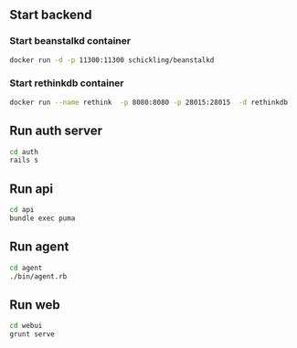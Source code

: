 ## Start backend

### Start beanstalkd container
```bash
docker run -d -p 11300:11300 schickling/beanstalkd
```

### Start rethinkdb container
```bash
docker run --name rethink  -p 8080:8080 -p 28015:28015  -d rethinkdb
```

## Run auth server
```bash
cd auth
rails s
```

## Run api
```bash
cd api
bundle exec puma
```

## Run agent
```bash
cd agent
./bin/agent.rb
```

## Run web
```bash
cd webui
grunt serve
```
